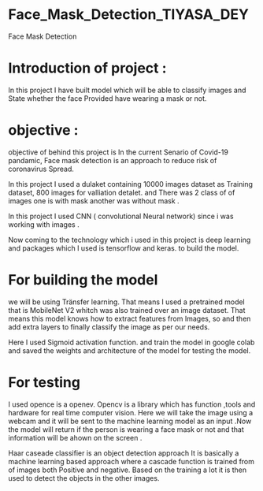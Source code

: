 # Face_Mask_Detection_TIYASA_DEY
Face Mask Detection

# Introduction of project : 
In this project I have built model which will be able to classify images and State whether the face Provided have wearing a mask or not. 

# objective : 
objective of behind this project is In the current Senario of Covid-19 pandamic, Face mask detection is an approach to reduce risk of coronavirus Spread. 

In this project I used a dulaket containing 10000 images dataset as Training dataset, 800 images for valliation detalet. and There was 2 class of of images one is with mask another was without mask .

In this project I used CNN ( convolutional Neural network) since i was working with images .

Now coming to the technology which i used in this project is deep learning and packages which I used is tensorflow and keras. to build the model. 

# For building the model 
we will be using Tränsfer learning. That means I used a pretrained model that is MobileNet V2 whitch was also trained over an image dataset. That means this model knows how to extract features from Images, so and then add extra layers to finally classify the image as per our needs.

Here I used Sigmoid activation function. and train the model in google colab and saved the weights and architecture of the model for testing the model.

# For testing
I used opence is a openev. Opencv is a library which has function ,tools and hardware for real time computer vision. Here we will take the image using a webcam and it will be sent to the machine learning model as an input .Now the model will return if the person is wearing a face mask or not and that information  will be ahown on the screen .

Haar caseade classifier is an object detection approach It is basically a machine learning based approach where a cascade function is trained from of images both Positive and negative. Based on the training a lot it is then used to detect the objects in the other images.
